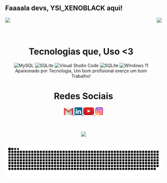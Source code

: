 ## Faaaala devs, YSI_XENOBLACK aqui!

<div>
  
  <img  height="180em" src="https://github-readme-stats.vercel.app/api?username=MarktheDevpro&show_icons=true&theme=great-gatsby&include_all_commits=true&count_private=true"/>
  <img align="right" height="180em" src="https://github-readme-stats.vercel.app/api/top-langs/?username=MarktheDevpro&layout=compact&langs_count=16&theme=great-gatsby"/>
</div>
<br>

<div  align="center"> 
  <div style="display: inline_block"><br>
 
  <h1 align="center">Tecnologias que, Uso <3</h1>
  
   </div>     
 
    

    
  ![MySQL](https://img.shields.io/badge/mysql-4479A1.svg?style=for-the-badge&logo=mysql&logoColor=white)
    ![SQLite](https://img.shields.io/badge/sqlite-%2307405e.svg?style=for-the-badge&logo=sqlite&logoColor=white)
  ![Visual Studio Code](https://img.shields.io/badge/Visual%20Studio%20Code-0078d7.svg?style=for-the-badge&logo=visual-studio-code&logoColor=white)
     ![SQLite](https://img.shields.io/badge/sqlite-%2307405e.svg?style=for-the-badge&logo=sqlite&logoColor=white)
     ![Windows 11](https://img.shields.io/badge/Windows%2011-%230079d5.svg?style=for-the-badge&logo=Windows%2011&logoColor=white)
  <br>
  Apaixonado por Tecnologia, Um bom profisional exerçe um bom Trabalho!

  <h1 align="center">Redes Sociais</h1>
    <a href = "https://www.youtube.com/@MARKTheDEVPro/featured">
      <img width="30" src="gmail.svg">
    </a>
    <a href = "https://www.youtube.com/@MARKTheDEVPro/featured">
      <img width="25" src="linkedin.svg">
    </a>
    <a href = "https://www.youtube.com/@MARKTheDEVPro/featured">
      <img width="35" src="youtube.svg">
    </a>
    <a href = "https://www.youtube.com/@MARKTheDEVPro/featured">
      <img width="25" src="instagram.png">
    </a>
</div>


 <h1 align="center">
    <img src="https://readme-typing-svg.herokuapp.com/?font=Righteous&size=35&center=true&vCenter=true&width=500&height=70&duration=4000&lines=olá!+👋;+me+chamo+Mark+Oliveira!;" />  
  </h1>
  
 <img alt="snake eating my contributions" src="https://raw.githubusercontent.com/salesp07/salesp07/output/github-contribution-grid-snake-dark.svg" />

 

 
